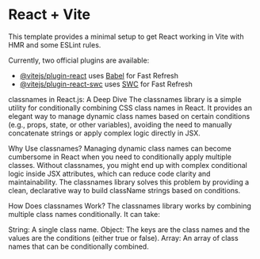 # React + Vite

This template provides a minimal setup to get React working in Vite with HMR and some ESLint rules.

Currently, two official plugins are available:

- [@vitejs/plugin-react](https://github.com/vitejs/vite-plugin-react/blob/main/packages/plugin-react/README.md) uses [Babel](https://babeljs.io/) for Fast Refresh
- [@vitejs/plugin-react-swc](https://github.com/vitejs/vite-plugin-react-swc) uses [SWC](https://swc.rs/) for Fast Refresh


classnames in React.js: A Deep Dive
The classnames library is a simple utility for conditionally combining CSS class names in React. It provides an elegant way to manage dynamic class names based on certain conditions (e.g., props, state, or other variables), avoiding the need to manually concatenate strings or apply complex logic directly in JSX.

Why Use classnames?
Managing dynamic class names can become cumbersome in React when you need to conditionally apply multiple classes. Without classnames, you might end up with complex conditional logic inside JSX attributes, which can reduce code clarity and maintainability. The classnames library solves this problem by providing a clean, declarative way to build className strings based on conditions.

How Does classnames Work?
The classnames library works by combining multiple class names conditionally. It can take:

String: A single class name.
Object: The keys are the class names and the values are the conditions (either true or false).
Array: An array of class names that can be conditionally combined.